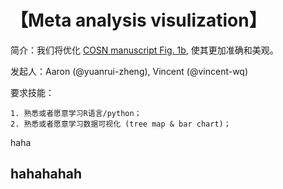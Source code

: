 # 【Meta analysis visulization】

简介：我们将优化 [COSN manuscript Fig. 1b](https://github.com/OpenSci-CN/COSN_Manuscript/tree/main/os_develop), 使其更加准确和美观。 

发起人：Aaron (@yuanrui-zheng), Vincent (@vincent-wq)

要求技能：

    1. 熟悉或者愿意学习R语言/python；
    2. 熟悉或者愿意学习数据可视化 (tree map & bar chart)；
   
haha

## hahahahah
